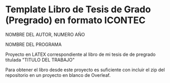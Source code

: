 # Template Libro de Tesis de Grado (Pregrado) en formato ICONTEC

NOMBRE DEL AUTOR, NUMERO AÑO

NOMBRE DEL PROGRAMA

Proyecto en LATEX correspondiente al libro de mi tesis de de pregrado titulada "TITULO DEL TRABAJO"


Para obtener el libro desde este proyecto es suficiente con incluir el zip del repositorio en un proyecto en blanco de Overleaf.
